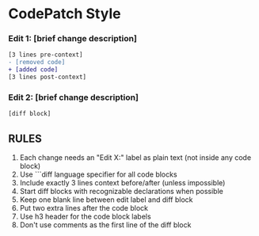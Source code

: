 # CodePatch Style

### Edit 1: [brief change description]

```diff
[3 lines pre-context]
- [removed code]
+ [added code]
[3 lines post-context]
```

### Edit 2: [brief change description]

```diff
[diff block]
```

## RULES
1. Each change needs an "Edit X:" label as plain text (not inside any code block)
2. Use ```diff language specifier for all code blocks
3. Include exactly 3 lines context before/after (unless impossible)
4. Start diff blocks with recognizable declarations when possible
5. Keep one blank line between edit label and diff block
6. Put two extra lines after the code block
7. Use h3 header for the code block labels
8. Don't use comments as the first line of the diff block